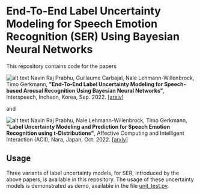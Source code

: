 # End-To-End Label Uncertainty Modeling for Speech Emotion Recognition (SER) Using Bayesian Neural Networks 

This repository contains code for the papers

![alt text](https://github.com/sp-uhh/label-uncertainty-ser/blob/main/images/SpeechEmotionBNN.png?raw=true)
Navin Raj Prabhu, Guillaume Carbajal, Nale Lehmann-Willenbrock, Timo Gerkmann, **"End-To-End Label Uncertainty Modeling for Speech-based Arousal Recognition Using Bayesian Neural Networks"**, Interspeech, Incheon, Korea, Sep. 2022. [[arxiv]](https://arxiv.org/abs/2110.03299)

and

![alt text](https://github.com/sp-uhh/label-uncertainty-ser/blob/main/images/t-distBNN.png?raw=true)
Navin Raj Prabhu, Nale Lehmann-Willenbrock, Timo Gerkmann, **"Label Uncertainty Modeling and Prediction for Speech Emotion Recognition using t-Distributions"**, Affective Computing and Intelligent Interaction (ACII), Nara, Japan, Oct. 2022. [[arxiv]](https://arxiv.org/abs/2207.12135)

## Usage

Three variants of label uncertainty models, for SER, introduced by the above papers, is available in this repository. The usage of these uncertainty models is demonstrated as demo, available in the file [unit_test.py](https://github.com/sp-uhh/label-uncertainty-ser/blob/main/unit_test.py).

<!-- **STAY TUNED FOR THE CODE!** -->